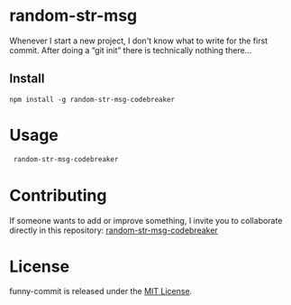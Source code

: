 # random-str-msg

Whenever I start a new project, I don't know what to write for the first commit. After doing a “git init” there is technically nothing there...

## Install

```npm
npm install -g random-str-msg-codebreaker
```

# Usage

```bash
 random-str-msg-codebreaker
```

# Contributing

If someone wants to add or improve something, I invite you to collaborate directly in this repository: [random-str-msg-codebreaker](https://github.com/CodeBreaker518/random-str-msg-codebreaker)

# License

funny-commit is released under the [MIT License](https://opensource.org/licenses/MIT).